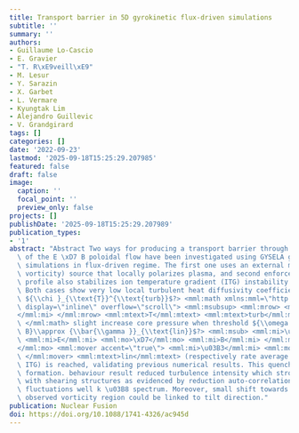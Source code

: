 ```yaml
---
title: Transport barrier in 5D gyrokinetic flux-driven simulations
subtitle: ''
summary: ''
authors:
- Guillaume Lo-Cascio
- E. Gravier
- "T. R\xE9veill\xE9"
- M. Lesur
- Y. Sarazin
- X. Garbet
- L. Vermare
- Kyungtak Lim
- Alejandro Guillevic
- V. Grandgirard
tags: []
categories: []
date: '2022-09-23'
lastmod: '2025-09-18T15:25:29.207985'
featured: false
draft: false
image:
  caption: ''
  focal_point: ''
  preview_only: false
projects: []
publishDate: '2025-09-18T15:25:29.207989'
publication_types:
- '1'
abstract: "Abstract Two ways for producing a transport barrier through strong shear\
  \ of the E \xD7 B poloidal flow have been investigated using GYSELA gyrokinetic\
  \ simulations in flux-driven regime. The first one uses an external momentum (i.e.\
  \ vorticity) source that locally polarizes plasma, and second enforces steep density\
  \ profile also stabilizes ion temperature gradient (ITG) instability modes linearly.\
  \ Both cases show very low local turbulent heat diffusivity coefficient <?CDATA\
  \ ${\\chi }_{\\text{T}}^{\\text{turb}}$?> <mml:math xmlns:mml=\"http://www.w3.org/1998/Math/MathML\"\
  \ display=\"inline\" overflow=\"scroll\"> <mml:msubsup> <mml:mrow> <mml:mi>\u03C7\
  </mml:mi> </mml:mrow> <mml:mtext>T</mml:mtext> <mml:mtext>turb</mml:mtext> </mml:msubsup>\
  \ </mml:math> slight increase core pressure when threshold ${\\omega }_{E\\times\
  \ B}\\approx {\\bar{\\gamma }}_{\\text{lin}}$?> <mml:msub> <mml:mi>\u03C9</mml:mi>\
  \ <mml:mi>E</mml:mi> <mml:mo>\xD7</mml:mo> <mml:mi>B</mml:mi> </mml:msub> <mml:mo>\u2248\
  </mml:mo> <mml:mover accent=\"true\"> <mml:mi>\u03B3</mml:mi> <mml:mo>\xAF</mml:mo>\
  \ </mml:mover> <mml:mtext>lin</mml:mtext> (respectively rate average linear growth\
  \ ITG) is reached, validating previous numerical results. This quench are signs\
  \ formation. behaviour result reduced turbulence intensity which strongly correlates\
  \ with shearing structures as evidenced by reduction auto-correlation length potential\
  \ fluctuations well k \u03B8 spectrum. Moreover, small shift towards smaller wavenumber\
  \ observed vorticity region could be linked to tilt direction."
publication: Nuclear Fusion
doi: https://doi.org/10.1088/1741-4326/ac945d
---
```

